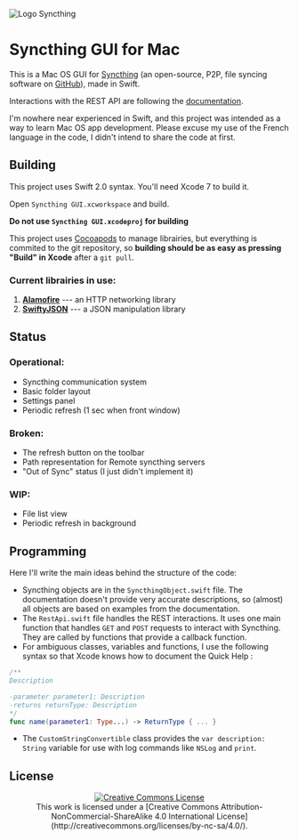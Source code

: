 ![Logo Syncthing](https://syncthing.net/images/logo-horizontal.svg)

# Syncthing GUI for Mac

This is a Mac OS GUI for [Syncthing](https://syncthing.net) (an open-source, P2P, file syncing software on [GitHub](https://github.com/syncthing/syncthing)), made in Swift. 

Interactions with the REST API are following the [documentation](http://docs.syncthing.net/dev/rest.html).

I'm nowhere near experienced in Swift, and this project was intended as a way to learn Mac OS app development. Please excuse my use of the French language in the code, I didn't intend to share the code at first.

## Building

This project uses Swift 2.0 syntax. You'll need Xcode 7 to build it.

Open `Syncthing GUI.xcworkspace` and build. 

**Do not use `Syncthing GUI.xcodeproj` for building** 

This project uses [Cocoapods](https://cocoapods.org) to manage librairies, but everything is commited to the git repository, so **building should be as easy as pressing "Build" in Xcode** after a `git pull`.

### Current librairies in use:

1. **[Alamofire](https://github.com/Alamofire/Alamofire)** --- an HTTP networking library
2. **[SwiftyJSON](https://github.com/SwiftyJSON/SwiftyJSON)** --- a JSON manipulation library

## Status

### Operational:

* Syncthing communication system
* Basic folder layout
* Settings panel
* Periodic refresh (1 sec when front window)

### Broken: 

* The refresh button on the toolbar
* Path representation for Remote syncthing servers
* "Out of Sync" status (I just didn't implement it)

### WIP:

* File list view
* Periodic refresh in background

## Programming

Here I'll write the main ideas behind the structure of the code:

* Syncthing objects are in the `SyncthingObject.swift` file. The documentation doesn't provide very accurate descriptions, so (almost) all objects are based on examples from the documentation.
* The `RestApi.swift` file handles the REST interactions. It uses one main function that handles `GET` and `POST` requests to interact with Syncthing. They are called by functions that provide a callback function. 
* For ambiguous classes, variables and functions, I use the following syntax so that Xcode knows how to document the Quick Help : 

```swift
/** 
Description 

-parameter parameter1: Description
-returns returnType: Description
*/
func name(parameter1: Type...) -> ReturnType { ... }
``` 

* The `CustomStringConvertible` class provides the `var description: String` variable for use with log commands like `NSLog` and `print`.

## License

<center><a rel="license" href="http://creativecommons.org/licenses/by-nc-sa/4.0/"><img alt="Creative Commons License" style="border-width:0" src="https://i.creativecommons.org/l/by-nc-sa/4.0/88x31.png" /></a></br>
This work is licensed under a [Creative Commons Attribution-NonCommercial-ShareAlike 4.0 International License](http://creativecommons.org/licenses/by-nc-sa/4.0/).
</center>